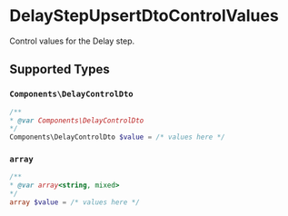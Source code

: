 # DelayStepUpsertDtoControlValues

Control values for the Delay step.


## Supported Types

### `Components\DelayControlDto`

```php
/**
* @var Components\DelayControlDto
*/
Components\DelayControlDto $value = /* values here */
```

### `array`

```php
/**
* @var array<string, mixed>
*/
array $value = /* values here */
```

